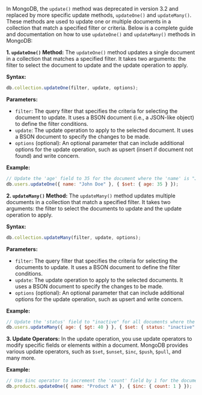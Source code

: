In MongoDB, the `update()` method was deprecated in version 3.2 and replaced by more specific update methods, `updateOne()` and `updateMany()`. These methods are used to update one or multiple documents in a collection that match a specified filter or criteria. Below is a complete guide and documentation on how to use `updateOne()` and `updateMany()` methods in MongoDB:

**1. `updateOne()` Method:**
The `updateOne()` method updates a single document in a collection that matches a specified filter. It takes two arguments: the filter to select the document to update and the update operation to apply.

**Syntax:**
```javascript
db.collection.updateOne(filter, update, options);
```

**Parameters:**
- `filter`: The query filter that specifies the criteria for selecting the document to update. It uses a BSON document (i.e., a JSON-like object) to define the filter conditions.
- `update`: The update operation to apply to the selected document. It uses a BSON document to specify the changes to be made.
- `options` (optional): An optional parameter that can include additional options for the update operation, such as upsert (insert if document not found) and write concern.

**Example:**
```javascript
// Update the 'age' field to 35 for the document where the 'name' is "John Doe"
db.users.updateOne({ name: "John Doe" }, { $set: { age: 35 } });
```

**2. `updateMany()` Method:**
The `updateMany()` method updates multiple documents in a collection that match a specified filter. It takes two arguments: the filter to select the documents to update and the update operation to apply.

**Syntax:**
```javascript
db.collection.updateMany(filter, update, options);
```

**Parameters:**
- `filter`: The query filter that specifies the criteria for selecting the documents to update. It uses a BSON document to define the filter conditions.
- `update`: The update operation to apply to the selected documents. It uses a BSON document to specify the changes to be made.
- `options` (optional): An optional parameter that can include additional options for the update operation, such as upsert and write concern.

**Example:**
```javascript
// Update the 'status' field to "inactive" for all documents where the 'age' is greater than 40
db.users.updateMany({ age: { $gt: 40 } }, { $set: { status: "inactive" } });
```

**3. Update Operators:**
In the update operation, you use update operators to modify specific fields or elements within a document. MongoDB provides various update operators, such as `$set`, `$unset`, `$inc`, `$push`, `$pull`, and many more.

**Example:**
```javascript
// Use $inc operator to increment the 'count' field by 1 for the document with 'name' as "Product A"
db.products.updateOne({ name: "Product A" }, { $inc: { count: 1 } });
```
